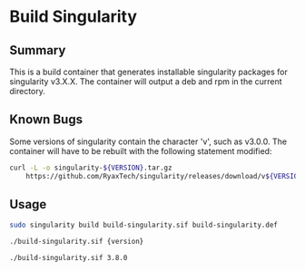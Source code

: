 # Build Singularity

## Summary

This is a build container that generates installable singularity packages for
singularity v3.X.X. The container will output a deb and rpm in the current
directory.

## Known Bugs

Some versions of singularity contain the character 'v', such as v3.0.0. The
container will have to be rebuilt with the following statement modified:

```sh
curl -L -o singularity-${VERSION}.tar.gz
    https://github.com/RyaxTech/singularity/releases/download/v${VERSION}/singularity-${VERSION}.tar.gz
```

## Usage

```sh
sudo singularity build build-singularity.sif build-singularity.def

./build-singularity.sif {version}

./build-singularity.sif 3.8.0
```
